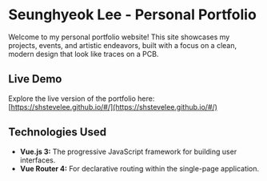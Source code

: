 # Seunghyeok Lee - Personal Portfolio

Welcome to my personal portfolio website!
This site showcases my projects, events, and artistic endeavors, built with a focus on a clean, modern design that look like traces on a PCB.

## Live Demo

Explore the live version of the portfolio here:
[https://shstevelee.github.io/#/](https://shstevelee.github.io/#/)

## Technologies Used

- **Vue.js 3:** The progressive JavaScript framework for building user interfaces.
- **Vue Router 4:** For declarative routing within the single-page application.
